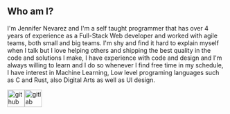 ## Who am I?

I'm Jennifer Nevarez and I'm a self taught programmer that has over 4 years of experience as a Full-Stack Web developer and worked with agile teams, both small and big teams.
I'm shy and find it hard to explain myself when I talk but I love helping others and shipping the best quality in the code and solutions I make, I have experience with code and design and I'm always willing to learn and I do so whenever I find free time in my schedule, I have interest in Machine Learning, Low level programing languages such as C and Rust, also Digital Arts as well as UI design.

[<img src='https://cdn.jsdelivr.net/npm/simple-icons@3.0.1/icons/github.svg' alt='github' height='40'>](https://github.com/EmikoJenn)[<img src='https://cdn.jsdelivr.net/npm/simple-icons@3.0.1/icons/gitlab.svg' alt='gitlab' height='40'>](https://gitlab.com/EmikoJenn)

<!--
**EmikoJenn/EmikoJenn** is a ✨ _special_ ✨ repository because its `README.md` (this file) appears on your GitHub profile.

Here are some ideas to get you started:
 🔭 I’m currently working on ...
- 🌱 I’m currently learning ...
- 👯 I’m looking to collaborate on ...
- 🤔 I’m looking for help with ...
- 💬 Ask me about ...
- 📫 How to reach me: ...
- 😄 Pronouns: ...
- ⚡ Fun fact: ...
-->
